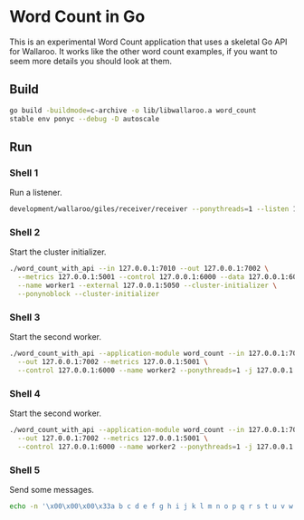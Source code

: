 # Word Count in Go

This is an experimental Word Count application that uses a skeletal Go
API for Wallaroo. It works like the other word count examples, if you
want to seem more details you should look at them.

## Build

```bash
go build -buildmode=c-archive -o lib/libwallaroo.a word_count
stable env ponyc --debug -D autoscale
```

## Run

### Shell 1

Run a listener.

```bash
development/wallaroo/giles/receiver/receiver --ponythreads=1 --listen 127.0.0.1:7002
```

### Shell 2

Start the cluster initializer.

```bash
./word_count_with_api --in 127.0.0.1:7010 --out 127.0.0.1:7002 \
  --metrics 127.0.0.1:5001 --control 127.0.0.1:6000 --data 127.0.0.1:6001 \
  --name worker1 --external 127.0.0.1:5050 --cluster-initializer \
  --ponynoblock --cluster-initializer
```

### Shell 3

Start the second worker.

```bash
./word_count_with_api --application-module word_count --in 127.0.0.1:7010 \
  --out 127.0.0.1:7002 --metrics 127.0.0.1:5001 \
  --control 127.0.0.1:6000 --name worker2 --ponythreads=1 -j 127.0.0.1:6000
```

### Shell 4

Start the second worker.

```bash
./word_count_with_api --application-module word_count --in 127.0.0.1:7010 \
  --out 127.0.0.1:7002 --metrics 127.0.0.1:5001 \
  --control 127.0.0.1:6000 --name worker2 --ponythreads=1 -j 127.0.0.1:6000
```

### Shell 5

Send some messages.

```bash
echo -n '\x00\x00\x00\x33a b c d e f g h i j k l m n o p q r s t u v w x y z' | nc 127.0.0.1 7010
```
